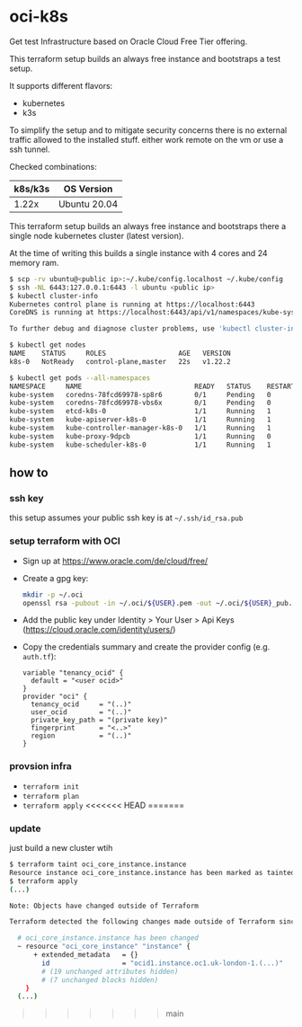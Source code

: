 # oci-k8s
Get test Infrastructure based on Oracle Cloud Free Tier offering.

This terraform setup builds an always free instance and bootstraps a test setup.

It supports different flavors:

- kubernetes
- k3s

To simplify the setup and to mitigate security concerns there is no external traffic allowed to the installed stuff. either work remote on the vm or use a ssh tunnel.


Checked combinations:

| k8s/k3s        | OS Version     |
| -------------- | -------------- |
| 1.22x          | Ubuntu 20.04   |

This terraform setup builds an always free instance and bootstraps there a single node kubernetes cluster (latest version).

At the time of writing this builds a single instance with 4 cores and 24 memory ram.


```bash
$ scp -rv ubuntu@<public ip>:~/.kube/config.localhost ~/.kube/config
$ ssh -NL 6443:127.0.0.1:6443 -l ubuntu <public ip>
$ kubectl cluster-info
Kubernetes control plane is running at https://localhost:6443
CoreDNS is running at https://localhost:6443/api/v1/namespaces/kube-system/services/kube-dns:dns/proxy

To further debug and diagnose cluster problems, use 'kubectl cluster-info dump'.

$ kubectl get nodes
NAME    STATUS     ROLES                  AGE   VERSION
k8s-0   NotReady   control-plane,master   22s   v1.22.2

$ kubectl get pods --all-namespaces
NAMESPACE     NAME                            READY   STATUS    RESTARTS   AGE
kube-system   coredns-78fcd69978-sp8r6        0/1     Pending   0          3m1s
kube-system   coredns-78fcd69978-vbs6x        0/1     Pending   0          3m1s
kube-system   etcd-k8s-0                      1/1     Running   1          3m1s
kube-system   kube-apiserver-k8s-0            1/1     Running   1          3m
kube-system   kube-controller-manager-k8s-0   1/1     Running   1          3m
kube-system   kube-proxy-9dpcb                1/1     Running   0          3m1s
kube-system   kube-scheduler-k8s-0            1/1     Running   1          3m1s
```

## how to 

### ssh key 

this setup assumes your public ssh key is at `~/.ssh/id_rsa.pub`

### setup terraform with OCI
- Sign up at https://www.oracle.com/de/cloud/free/
- Create a gpg key:
  ```bash
  mkdir -p ~/.oci
  openssl rsa -pubout -in ~/.oci/${USER}.pem -out ~/.oci/${USER}_pub.pem
  ```
- Add the public key under Identity > Your User > Api Keys (https://cloud.oracle.com/identity/users/)
- Copy the credentials summary and create the provider config (e.g. `auth.tf`):
  
  ```hcl
  variable "tenancy_ocid" {
    default = "<user ocid>"
  }
  provider "oci" {
    tenancy_ocid     = "(..)"
    user_ocid        = "(..)"
    private_key_path = "(private key)"
    fingerprint      = "<..>"
    region           = "(..)"
  }
  ```

### provsion infra

- `terraform init`
- `terraform plan`
- `terraform apply`
<<<<<<< HEAD
=======

### update

just build a new cluster wtih 

```bash
$ terraform taint oci_core_instance.instance
Resource instance oci_core_instance.instance has been marked as tainted.
$ terraform apply
(...)

Note: Objects have changed outside of Terraform

Terraform detected the following changes made outside of Terraform since the last "terraform apply":

  # oci_core_instance.instance has been changed
  ~ resource "oci_core_instance" "instance" {
      + extended_metadata   = {}
        id                  = "ocid1.instance.oc1.uk-london-1.(...)"
        # (19 unchanged attributes hidden)
        # (7 unchanged blocks hidden)
    }
  (...)
```
>>>>>>> main

